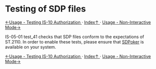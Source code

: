 # Testing of SDP files
[←Usage - Testing IS-10 Authorization ](2.3._Usage_-_Testing_IS-10_Authorization.md) · [ Index↑ ](..) · [Usage - Non-Interactive Mode→](2.5._Usage_-_Non-Interactive_Mode.md)

IS-05-01 test_41 checks that SDP files conform to the expectations of ST.2110. In order to enable these tests, please ensure that [SDPoker](https://github.com/Streampunk/sdpoker) is available on your system.

[←Usage - Testing IS-10 Authorization ](2.3._Usage_-_Testing_IS-10_Authorization.md) · [ Index↑ ](..) · [Usage - Non-Interactive Mode→](2.5._Usage_-_Non-Interactive_Mode.md)
